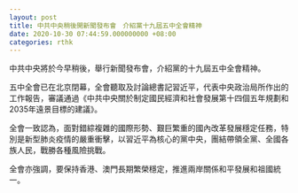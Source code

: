 ```yaml
---
layout: post
title: 中共中央稍後開新聞發布會　介紹黨十九屆五中全會精神
date: 2020-10-30 07:44:59.000000000 +08:00
categories: rthk
---
```


中共中央將於今早稍後，舉行新聞發布會，介紹黨的十九屆五中全會精神。

五中全會已在北京閉幕，全會聽取及討論總書記習近平，代表中央政治局所作出的工作報告，審議通過《中共中央關於制定國民經濟和社會發展第十四個五年規劃和2035年遠景目標的建議》。

全會一致認為，面對錯綜複雜的國際形勢、艱巨繁重的國內改革發展穩定任務，特別是新型肺炎疫情的嚴重衝擊，以習近平為核心的黨中央，團結帶領全黨、全國各族人民，戰勝各種風險挑戰。

全會亦強調，要保持香港、澳門長期繁榮穩定，推進兩岸關係和平發展和祖國統一。
